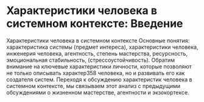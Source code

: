 # Характеристики человека в системном контексте: Введение



Характеристики человека в системном контексте
Основные понятия: характеристика системы (предмет интереса), характеристики человека, инженерия человека, агентность, степень мастерства, ресурсность, эмоциональная стабильность, (стрессоустойчивость).
Обратим внимание на ключевые характеристики личности, которые позволяют не только описывать характер358 человека, но и развивать его как создателя систем. Переходя к обсуждению характеристик человека в системном контексте, мы связываем этот анализ с предыдущими обсуждениями о жизненном мастерстве, агентности и экзокортексе.
